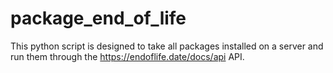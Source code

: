 # package_end_of_life

This python script is designed to take all packages installed on a server and run them through the https://endoflife.date/docs/api API. 
